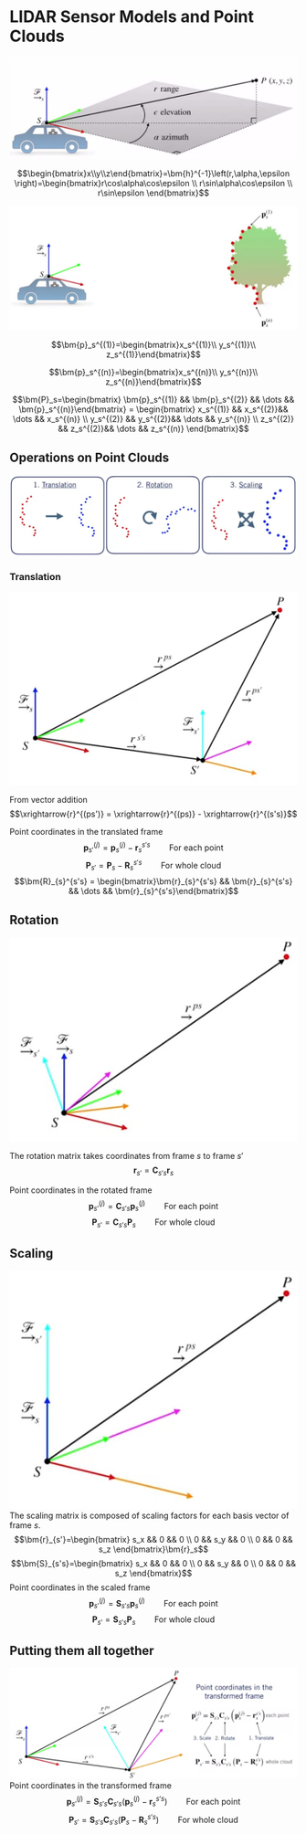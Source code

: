 # LIDAR Sensor Models and Point Clouds

![3D measuring](./3D%20LIDAR%20Measuring.jpg)

$$\begin{bmatrix}x\\y\\z\end{bmatrix}=\bm{h}^{-1}\left(r,\alpha,\epsilon \right)=\begin{bmatrix}r\cos\alpha\cos\epsilon \\
r\sin\alpha\cos\epsilon \\
r\sin\epsilon
\end{bmatrix}$$

![Lidar Cloud](./Lidar%20Cloud.jpg)

$$\bm{p}_s^{(1)}=\begin{bmatrix}x_s^{(1)}\\ y_s^{(1)}\\ z_s^{(1)}\end{bmatrix}$$

$$\bm{p}_s^{(n)}=\begin{bmatrix}x_s^{(n)}\\ y_s^{(n)}\\ z_s^{(n)}\end{bmatrix}$$

$$\bm{P}_s=\begin{bmatrix} \bm{p}_s^{(1)} && \bm{p}_s^{(2)} && \dots && \bm{p}_s^{(n)}\end{bmatrix} = \begin{bmatrix}
x_s^{(1)} && x_s^{(2)}&& \dots && x_s^{(n)} \\
y_s^{(2)} && y_s^{(2)}&& \dots && y_s^{(n)} \\
z_s^{(2)} && z_s^{(2)}&& \dots && z_s^{(n)}
\end{bmatrix}$$

## Operations on Point Clouds

![Operations](./Operations.jpg)

### Translation

![Translation](./Translation.jpg)

From vector addition $$\xrightarrow{r}^{(ps')} =
\xrightarrow{r}^{(ps)} - \xrightarrow{r}^{(s's)}$$

Point coordinates in the translated frame
$$\bm{p}_{s'}^{(j)} = \bm{p}_{s}^{(j)}-\bm{r}_{s}^{s's} \quad\quad \text{For each point}$$
$$\bm{P}_{s'} = \bm{P}_{s}-\bm{R}_{s}^{s's} \quad\quad \text{For whole cloud}$$
$$\bm{R}_{s}^{s's} = \begin{bmatrix}\bm{r}_{s}^{s's} && \bm{r}_{s}^{s's} && \dots && \bm{r}_{s}^{s's}\end{bmatrix}$$

## Rotation
![Rotation](./Rotation.jpg)

The rotation matrix takes coordinates from frame $s$ to frame $s'$
$$\bm{r}_{s'}=\bm{C}_{s's}\bm{r}_{s}$$

Point coordinates in the rotated frame
$$\bm{p}_{s'}^{(j)}=\bm{C}_{s's}\bm{p}_{s}^{(j)}\quad\quad \text{For each point}$$
$$\bm{P}_{s'}=\bm{C}_{s's}\bm{P}_{s}\quad\quad \text{For whole cloud}$$

## Scaling
![Scaling](./Scaling.jpg)
The scaling matrix is composed of scaling factors for each basis vector of frame $s$.
$$\bm{r}_{s'}=\begin{bmatrix}
s_x && 0 && 0 \\
0 && s_y && 0 \\
0 && 0 && s_z
\end{bmatrix}\bm{r}_s$$
$$\bm{S}_{s's}=\begin{bmatrix}
s_x && 0 && 0 \\
0 && s_y && 0 \\
0 && 0 && s_z
\end{bmatrix}$$
Point coordinates in the scaled frame
$$\bm{p}_{s'}^{(j)}=\bm{S}_{s's}\bm{p}_{s}^{(j)}\quad\quad \text{For each point}$$
$$\bm{P}_{s'}=\bm{S}_{s's}\bm{P}_{s}\quad\quad \text{For whole cloud}$$

## Putting them all together
![All together](./All%20together.jpg)
Point coordinates in the transformed frame
$$\bm{p}_{s'}^{(j)}=\bm{S}_{s's}\bm{C}_{s's}\left(\bm{p}_{s}^{(j)} - \bm{r}_{s}^{s's}\right)\quad\quad \text{For each point}$$
$$\bm{P}_{s'}=\bm{S}_{s's}\bm{C}_{s's}\left(\bm{P}_{s} - \bm{R}_{s}^{s's}\right)\quad\quad \text{For whole cloud}$$
